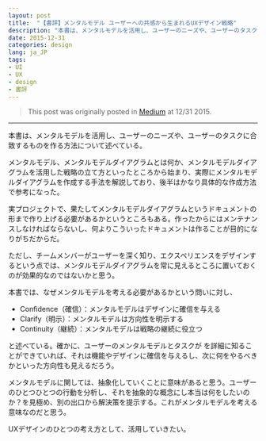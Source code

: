 ```yaml
---
layout: post
title:  "【書評】メンタルモデル ユーザーへの共感から生まれるUXデザイン戦略"
description: "本書は、メンタルモデルを活用し、ユーザーのニーズや、ユーザーのタスクに合致するものを作る方法について述べている。メンタルモデル、メンタルモデルダイアグラムとは何か、メンタルモデルダイアグラムを活用した戦略の立て方といったところから始まり、実際にメンタルモデルダイアグラムを作成する手法を解説しており、後半はかなり具体的な作成方法で参考になった。"
date: 2015-12-31
categories: design
lang: ja_JP
tags:
- UI
- UX
- design
- 書評
---
```


> This post was originally posted in [Medium](https://medium.com/@masamichiueta/書評-メンタルモデル-ユーザーへの共感から生まれるuxデザイン戦略-3b92a153671e#.i6i8sb6qm) at 12/31 2015.

---

本書は、メンタルモデルを活用し、ユーザーのニーズや、ユーザーのタスクに合致するものを作る方法について述べている。


メンタルモデル、メンタルモデルダイアグラムとは何か、メンタルモデルダイアグラムを活用した戦略の立て方といったところから始まり、実際にメンタルモデルダイアグラムを作成する手法を解説しており、後半はかなり具体的な作成方法で参考になった。


実プロジェクトで、果たしてメンタルモデルダイアグラムというドキュメントの形まで作り上げる必要があるかというところもある。作ったからにはメンテナンスしなければならないし、何よりこういったドキュメントは作ることが目的になりがちだからだ。


ただし、チームメンバーがユーザーを深く知り、エクスペリエンスをデザインするという点では、メンタルモデルダイアグラムを常に見えるところに置いておくのが効果的なのではないかと思う。

本書では、なぜメンタルモデルを考える必要があるかという問いに対し、

- Confidence（確信）：メンタルモデルはデザインに確信を与える
- Clarify（明示）：メンタルモデルは方向性を明示する
- Continuity（継続）：メンタルモデルは戦略の継続に役立つ

と述べている。確かに、ユーザーのメンタルモデルとタスクが を詳細に知ることができていれば、それは機能やデザインに確信を与えるし、次に何をやるべきかといった方向性も見えるだろう。

メンタルモデルに関しては、抽象化していくことに意味があると思う。ユーザーのひとつひとつの行動を分析し、それを抽象的な概念にし本当は何をしたいのか？を見極め、別の出口から解決策を提示する。これがメンタルモデルを考える意味なのだと思う。

UXデザインのひとつの考え方として、活用していきたい。
